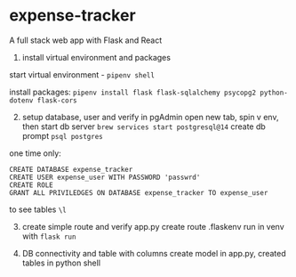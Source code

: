 # expense-tracker

A full stack web app with Flask and React

1. install virtual environment and packages

start virtual environment - `pipenv shell`

install packages:
`pipenv install flask flask-sqlalchemy psycopg2 python-dotenv flask-cors`

2. setup database, user and verify in pgAdmin
open new tab, spin v env, then start db server `brew services start postgresql@14`
create db prompt `psql postgres`

one time only:
```
CREATE DATABASE expense_tracker
CREATE USER expense_user WITH PASSWORD 'passwrd'
CREATE ROLE
GRANT ALL PRIVILEDGES ON DATABASE expense_tracker TO expense_user
```

to see tables `\l`

3. create simple route and verify
app.py create route
.flaskenv
run in venv with `flask run`

4. DB connectivity and table with columns
create model in app.py, created tables in python shell



